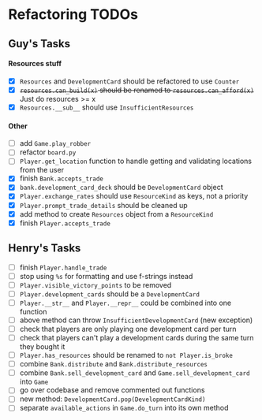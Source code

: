 # Refactoring TODOs 


## Guy's Tasks 

#### Resources stuff

- [x] `Resources` and `DevelopmentCard` should be refactored to use `Counter`
- [x] ~~`resources.can_build(x)` should be renamed to `resources.can_afford(x)`~~
      Just do resources >= x
- [x] `Resources.__sub__` should use `InsufficientResources` 

#### Other

- [ ] add `Game.play_robber` 
- [ ] refactor `board.py`
- [ ] `Player.get_location` function to handle getting and validating locations from the user
- [x] finish `Bank.accepts_trade`
- [x] `bank.development_card_deck` should be `DevelopmentCard` object
- [x] `Player.exchange_rates` should use `ResourceKind` as keys, not a priority
- [x] `Player.prompt_trade_details` should be cleaned up
- [x] add method to create `Resources` object from a `ResourceKind`
- [x] finish `Player.accepts_trade`

## Henry's Tasks 

- [ ] finish `Player.handle_trade` 
- [ ] stop using `%s` for formatting and use f-strings instead 
- [ ] `Player.visible_victory_points` to be removed
- [ ] `Player.development_cards` should be a `DevelopmentCard`
- [ ] `Player.__str__` and `Player.__repr__` could be combined into one function
- [ ] above method can throw `InsufficientDevelopmentCard` (new exception) 
- [ ] check that players are only playing one development card per turn 
- [ ] check that players can't play a development cards during the same turn they bought it 
- [ ] `Player.has_resources` should be renamed to `not Player.is_broke`
- [ ] combine `Bank.distribute` and `Bank.distribute_resources`
- [ ] combine `Bank.sell_development_card`  and `Game.sell_development_card` into `Game` 
- [ ] go over codebase and remove commented out functions 
- [ ] new method: `DevelopmentCard.pop(DevelopmentCardKind)`
- [ ] separate `available_actions` in `Game.do_turn` into its own method 
